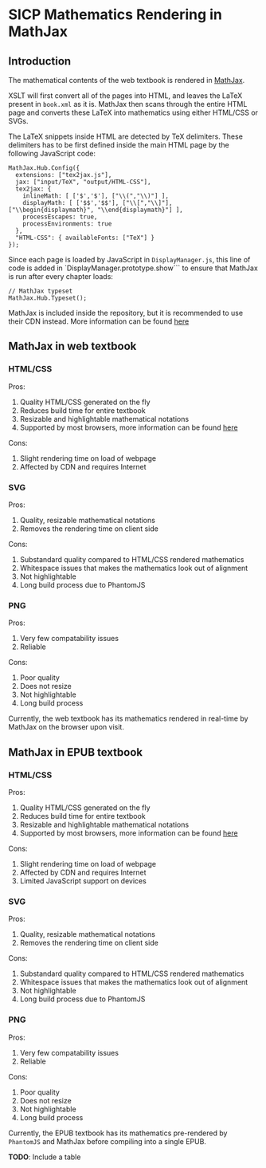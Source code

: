SICP Mathematics Rendering in MathJax
===

Introduction
---
The mathematical contents of the web textbook is rendered in [MathJax](http://www.mathjax.org/). 

XSLT will first convert all of the pages into HTML, and leaves the LaTeX present in `book.xml` as it is. MathJax then scans through the entire HTML page and converts these LaTeX into mathematics using either HTML/CSS or SVGs. 

The LaTeX snippets inside HTML are detected by TeX delimiters. These delimiters has to be first defined inside the main HTML page by the following JavaScript code:
```
MathJax.Hub.Config({
  extensions: ["tex2jax.js"],
  jax: ["input/TeX", "output/HTML-CSS"],
  tex2jax: {
    inlineMath: [ ['$','$'], ["\\(","\\)"] ],
    displayMath: [ ['$$','$$'], ["\\[","\\]"], ["\\begin{displaymath}", "\\end{displaymath}"] ],
    processEscapes: true,
    processEnvironments: true
  },
  "HTML-CSS": { availableFonts: ["TeX"] }
}); 
```

Since each page is loaded by JavaScript in `DisplayManager.js`, this line of code is added in `DisplayManager.prototype.show``` to ensure that MathJax is run after every chapter loads:
```
// MathJax typeset
MathJax.Hub.Typeset();
```

MathJax is included inside the repository, but it is recommended to use their CDN instead. More information can be found [here](http://docs.mathjax.org/en/latest/start.html#using-the-mathjax-content-delivery-network-cdn)

MathJax in web textbook
---

### HTML/CSS
Pros:

1. Quality HTML/CSS generated on the fly
2. Reduces build time for entire textbook
3. Resizable and highlightable mathematical notations
4. Supported by most browsers, more information can be found [here](http://docs.mathjax.org/en/latest/misc/browser-compatibility.html)

Cons:

1. Slight rendering time on load of webpage
2. Affected by CDN and requires Internet

### SVG
Pros:

1. Quality, resizable mathematical notations
2. Removes the rendering time on client side

Cons:

1. Substandard quality compared to HTML/CSS rendered mathematics
2. Whitespace issues that makes the mathematics look out of alignment
3. Not highlightable
4. Long build process due to PhantomJS

### PNG
Pros:

1. Very few compatability issues
2. Reliable

Cons:

1. Poor quality
2. Does not resize
3. Not highlightable
4. Long build process

Currently, the web textbook has its mathematics rendered in real-time by MathJax on the browser upon visit. 

MathJax in EPUB textbook
---

### HTML/CSS
Pros:

1. Quality HTML/CSS generated on the fly
2. Reduces build time for entire textbook
3. Resizable and highlightable mathematical notations
4. Supported by most browsers, more information can be found [here](http://docs.mathjax.org/en/latest/misc/browser-compatibility.html)

Cons:

1. Slight rendering time on load of webpage
2. Affected by CDN and requires Internet
3. Limited JavaScript support on devices

### SVG
Pros:

1. Quality, resizable mathematical notations
2. Removes the rendering time on client side

Cons:

1. Substandard quality compared to HTML/CSS rendered mathematics
2. Whitespace issues that makes the mathematics look out of alignment
3. Not highlightable
4. Long build process due to PhantomJS

### PNG
Pros:

1. Very few compatability issues
2. Reliable

Cons:

1. Poor quality
2. Does not resize
3. Not highlightable
4. Long build process

Currently, the EPUB textbook has its mathematics pre-rendered by `PhantomJS` and MathJax before compiling into a single EPUB.

**TODO**: Include a table
